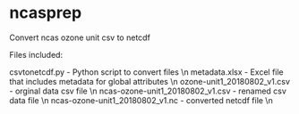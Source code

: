 # ncasprep
Convert ncas ozone unit csv to netcdf

Files included:

csvtonetcdf.py - Python script to convert files \n
metadata.xlsx - Excel file that includes metadata for global attributes \n
ozone-unit1_20180802_v1.csv - orginal data csv file \n
ncas-ozone-unit1_20180802_v1.csv - renamed csv data file \n
ncas-ozone-unit1_20180802_v1.nc - converted netcdf file \n
